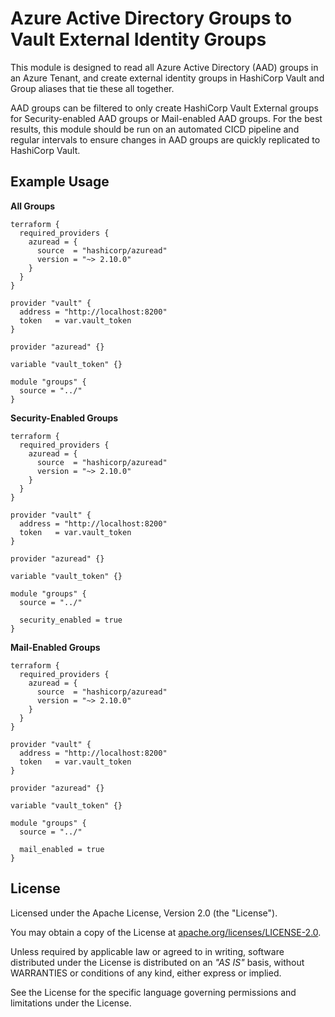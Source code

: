 # Azure Active Directory Groups to Vault External Identity Groups

This module is designed to read all Azure Active Directory (AAD) groups in an Azure Tenant, and create external identity groups in HashiCorp Vault and Group aliases that tie these all together.

AAD groups can be filtered to only create HashiCorp Vault External groups for Security-enabled AAD groups or Mail-enabled AAD groups. For the best results, this module should be run on an automated CICD pipeline and regular intervals to ensure changes in AAD groups are quickly replicated to HashiCorp Vault.

## Example Usage

**All Groups**

```hcl
terraform {
  required_providers {
    azuread = {
      source  = "hashicorp/azuread"
      version = "~> 2.10.0"
    }
  }
}

provider "vault" {
  address = "http://localhost:8200"
  token   = var.vault_token
}

provider "azuread" {}

variable "vault_token" {}

module "groups" {
  source = "../"
}
```

**Security-Enabled Groups**

```hcl
terraform {
  required_providers {
    azuread = {
      source  = "hashicorp/azuread"
      version = "~> 2.10.0"
    }
  }
}

provider "vault" {
  address = "http://localhost:8200"
  token   = var.vault_token
}

provider "azuread" {}

variable "vault_token" {}

module "groups" {
  source = "../"
  
  security_enabled = true
}
```

**Mail-Enabled Groups**

```hcl
terraform {
  required_providers {
    azuread = {
      source  = "hashicorp/azuread"
      version = "~> 2.10.0"
    }
  }
}

provider "vault" {
  address = "http://localhost:8200"
  token   = var.vault_token
}

provider "azuread" {}

variable "vault_token" {}

module "groups" {
  source = "../"

  mail_enabled = true
}
```

## License

Licensed under the Apache License, Version 2.0 (the "License").

You may obtain a copy of the License at [apache.org/licenses/LICENSE-2.0](http://www.apache.org/licenses/LICENSE-2.0).

Unless required by applicable law or agreed to in writing, software distributed under the License is distributed on an _"AS IS"_ basis, without WARRANTIES or conditions of any kind, either express or implied.

See the License for the specific language governing permissions and limitations under the License.